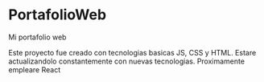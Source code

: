 # PortafolioWeb
Mi portafolio web

Este proyecto fue creado con tecnologias basicas JS, CSS y HTML. Estare actualizandolo constantemente con nuevas tecnologias. Proximamente empleare React 
